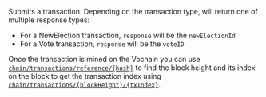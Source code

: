 Submits a transaction. Depending on the transaction type, will return one of multiple response types:
- For a NewElection transaction, `response` will be the `newElectionId`
- For a Vote transaction, `response` will be the `voteID`

Once the transaction is mined on the Vochain you can use [`chain/transactions/reference/{hash}`](transaction-by-reference) to find the block height and its index on the block to get the transaction index using [`chain/transactions/{blockHeight}/{txIndex}`](transaction-by-block-index).
